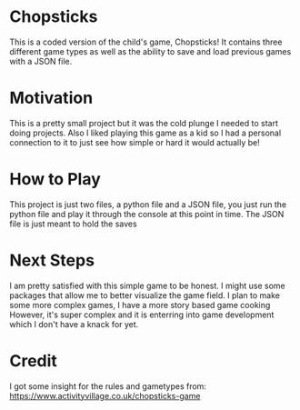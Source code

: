 # Chopsticks
This is a coded version of the child's game, Chopsticks!
It contains three different game types as well as the ability to save and load previous games with a JSON file.

# Motivation
This is a pretty small project but it was the cold plunge I needed to start doing projects.
Also I liked playing this game as a kid so I had a personal connection to it to just see how simple
or hard it would actually be!

# How to Play
This project is just two files, a python file and a JSON file, you just run the python file
and play it through the console at this point in time. The JSON file is just meant to hold the saves

# Next Steps
I am pretty satisfied with this simple game to be honest.
I might use some packages that allow me to better visualize the game field.
I plan to make some more complex games, I have a more story based game cooking
However, it's super complex and it is enterring into game development which I don't have a knack for yet.

# Credit
I got some insight for the rules and gametypes from:
https://www.activityvillage.co.uk/chopsticks-game
